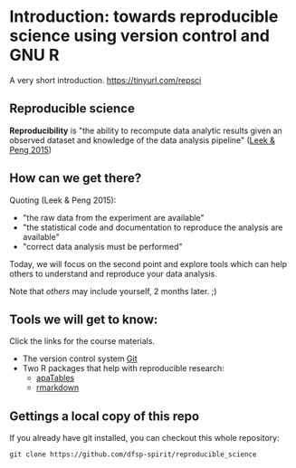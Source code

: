 # Introduction: towards reproducible science using version control and GNU R

A very short introduction. 
https://tinyurl.com/repsci

## Reproducible science


**Reproducibility** is "the ability to recompute data analytic results given an observed dataset and knowledge of the data analysis pipeline" ([Leek & Peng 2015](https://www.pnas.org/content/112/6/1645.short))


## How can we get there?

Quoting (Leek & Peng 2015):

* "the raw data from the experiment are available"
* "the statistical code and documentation to reproduce the analysis are available"
* "correct data analysis must be performed"

Today, we will focus on the second point and explore tools which can help others to understand and reproduce your data analysis.

Note that *others* may include yourself, 2 months later. ;)

## Tools we will get to know:

Click the links for the course materials.

* The version control system [Git](./git_intro/git_intro.md)
* Two R packages that help with reproducible research:
  * [apaTables](http://htmlpreview.github.io/?https://github.com/dfsp-spirit/reproducible_science/blob/master/apaTables_intro/r_apaTables_intro.html)
  * [rmarkdown](http://htmlpreview.github.io/?https://github.com/dfsp-spirit/reproducible_science/blob/master/rmarkdown_intro/rmarkdown_intro.html)
  
## Gettings a local copy of this repo

If you already have git installed, you can checkout this whole repository:
  
    git clone https://github.com/dfsp-spirit/reproducible_science
  

